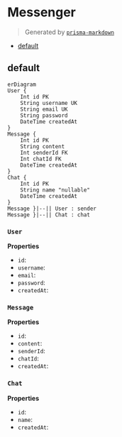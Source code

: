 # Messenger
> Generated by [`prisma-markdown`](https://github.com/samchon/prisma-markdown)

- [default](#default)

## default
```mermaid
erDiagram
User {
    Int id PK
    String username UK
    String email UK
    String password
    DateTime createdAt
}
Message {
    Int id PK
    String content
    Int senderId FK
    Int chatId FK
    DateTime createdAt
}
Chat {
    Int id PK
    String name "nullable"
    DateTime createdAt
}
Message }|--|| User : sender
Message }|--|| Chat : chat
```

### `User`

**Properties**
  - `id`: 
  - `username`: 
  - `email`: 
  - `password`: 
  - `createdAt`: 

### `Message`

**Properties**
  - `id`: 
  - `content`: 
  - `senderId`: 
  - `chatId`: 
  - `createdAt`: 

### `Chat`

**Properties**
  - `id`: 
  - `name`: 
  - `createdAt`: 